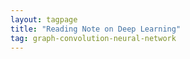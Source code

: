 ```yaml
---
layout: tagpage
title: "Reading Note on Deep Learning"
tag: graph-convolution-neural-network
---
```

